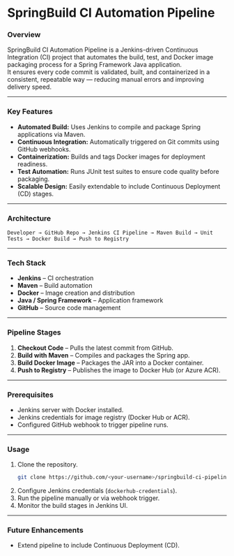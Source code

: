 # SpringBuild CI Automation Pipeline

### Overview
SpringBuild CI Automation Pipeline is a Jenkins-driven Continuous Integration (CI) project that automates the build, test, and Docker image packaging process for a Spring Framework Java application.  
It ensures every code commit is validated, built, and containerized in a consistent, repeatable way — reducing manual errors and improving delivery speed.

---

### Key Features
- **Automated Build:** Uses Jenkins to compile and package Spring applications via Maven.  
- **Continuous Integration:** Automatically triggered on Git commits using GitHub webhooks.  
- **Containerization:** Builds and tags Docker images for deployment readiness.  
- **Test Automation:** Runs JUnit test suites to ensure code quality before packaging.  
- **Scalable Design:** Easily extendable to include Continuous Deployment (CD) stages.

---

### Architecture
```
Developer → GitHub Repo → Jenkins CI Pipeline → Maven Build → Unit Tests → Docker Build → Push to Registry
```

---

### Tech Stack
- **Jenkins** – CI orchestration  
- **Maven** – Build automation  
- **Docker** – Image creation and distribution  
- **Java / Spring Framework** – Application framework  
- **GitHub** – Source code management  

---

### Pipeline Stages
1. **Checkout Code** – Pulls the latest commit from GitHub.  
2. **Build with Maven** – Compiles and packages the Spring app.  
3. **Build Docker Image** – Packages the JAR into a Docker container.  
4. **Push to Registry** – Publishes the image to Docker Hub (or Azure ACR).  

---

### Prerequisites
- Jenkins server with Docker installed.  
- Jenkins credentials for image registry (Docker Hub or ACR).  
- Configured GitHub webhook to trigger pipeline runs.  

---

### Usage
1. Clone the repository.  
   ```bash
   git clone https://github.com/<your-username>/springbuild-ci-pipeline.git
   ```
2. Configure Jenkins credentials (`dockerhub-credentials`).  
3. Run the pipeline manually or via webhook trigger.  
4. Monitor the build stages in Jenkins UI.  

---

### Future Enhancements
- Extend pipeline to include Continuous Deployment (CD).   
